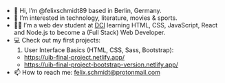 - 👋 Hi, I’m @felixschmidt89 based in Berlin, Germany.
- 👀 I’m interested in technology, literature, movies & sports.
- 👨‍🎓 I’m a web dev student at [DCI](https://digitalcareerinstitute.org/courses/web-development/) learning HTML, CSS, JavaScript, React and Node.js to become a (Full Stack) Web Developer.
- :computer: Check out my first projects:
  1. User Interface Basics (HTML, CSS, Sass, Bootstrap):
  - https://uib-final-project.netlify.app/
  - https://uib-final-project-bootstrap-version.netlify.app/
- 📫 How to reach me: felix.schmidt@protonmail.com
